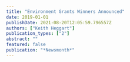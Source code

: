 ```yaml
---
title: "Environment Grants Winners Announced"
date: 2019-01-01
publishDate: 2021-08-20T12:05:59.796557Z
authors: ["Keith Heggart"]
publication_types: ["2"]
abstract: ""
featured: false
publication: "*Newsmonth*"
---
```


